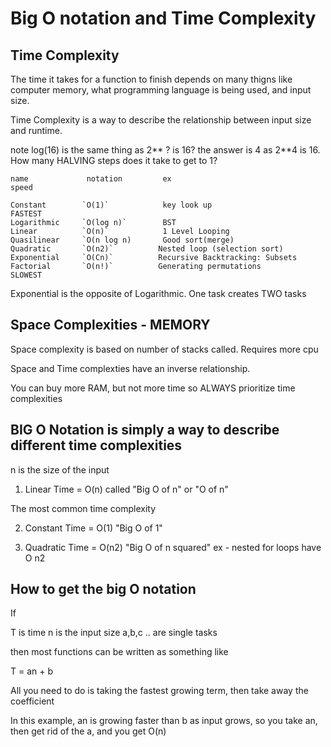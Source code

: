 # Big O notation and Time Complexity

## Time Complexity

The time it takes for a function to finish depends on many thigns like computer memory, what programming language is being used, and input size.

Time Complexity is a way to describe the relationship between input size and runtime.

note log(16) is the same thing as 2** ? is 16? the answer is 4 as 2**4 is 16.
How many HALVING steps does it take to get to 1?

```
name             notation         ex                                    speed

Constant        `O(1)`            key look up                           FASTEST
Logarithmic     `O(log n)`        BST
Linear          `O(n)`            1 Level Looping
Quasilinear     `O(n log n)       Good sort(merge)
Quadratic       `O(n2)`          Nested loop (selection sort)
Exponential     `O(Cn)`          Recursive Backtracking: Subsets
Factorial       `O(n!)`          Generating permutations                SLOWEST

```

Exponential is the opposite of Logarithmic. One task creates TWO tasks

## Space Complexities - MEMORY

Space complexity is based on number of stacks called. Requires more cpu

Space and Time complexties have an inverse relationship.

You can buy more RAM, but not more time so ALWAYS prioritize time complexities

## BIG O Notation is simply a way to describe different time complexities

n is the size of the input

1. Linear Time = O(n) called "Big O of n" or "O of n"

The most common time complexity

2. Constant Time = O(1) "Big O of 1"

3. Quadratic Time = O(n2) "Big O of n squared"
   ex - nested for loops have O n2

## How to get the big O notation

If

T is time
n is the input size
a,b,c .. are single tasks

then most functions can be written as something like

T = an + b

All you need to do is taking the fastest growing term, then take away the coefficient

In this example, an is growing faster than b as input grows, so you take an, then get rid of the a, and you get O(n)
